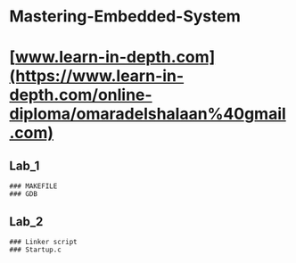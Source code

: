 # Mastering-Embedded-System
# [www.learn-in-depth.com](https://www.learn-in-depth.com/online-diploma/omaradelshalaan%40gmail.com)

## Lab_1
	### MAKEFILE
	### GDB

## Lab_2
	### Linker script
	### Startup.c
